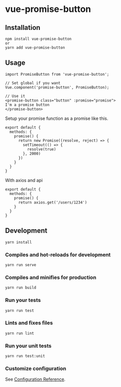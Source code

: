 # vue-promise-button

## Installation
```
npm install vue-promise-button
or
yarn add vue-promise-button
```

## Usage
```
import PromiseButton from 'vue-promise-button';

// Set global if you want
Vue.component('promise-button', PromiseButton);

// Use it
<promise-button class="button" :promise="promise">
I'm a promise button
</promise-button>
```

Setup your promise function as a promise like this.
```
export default {
  methods: {
    promise() {
      return new Promise((resolve, reject) => {
        setTimeout(() => {
          resolve(true)
        }, 2000)
      })
    }
  }
}
```

With axios and api
```
export default {
  methods: {
    promise() {
      return axios.get('/users/1234')
    }
  }
}
```

## Development
```
yarn install
```

### Compiles and hot-reloads for development
```
yarn run serve
```

### Compiles and minifies for production
```
yarn run build
```

### Run your tests
```
yarn run test
```

### Lints and fixes files
```
yarn run lint
```

### Run your unit tests
```
yarn run test:unit
```

### Customize configuration
See [Configuration Reference](https://cli.vuejs.org/config/).
